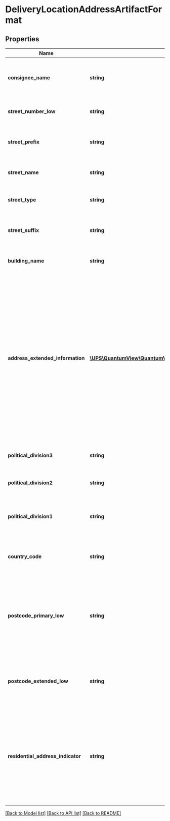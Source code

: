 # DeliveryLocationAddressArtifactFormat

## Properties
Name | Type | Description | Notes
------------ | ------------- | ------------- | -------------
**consignee_name** | **string** | Consignee&#x27;s name at the location where package is delivered. | [optional] 
**street_number_low** | **string** | Street number where package is delivered. | [optional] 
**street_prefix** | **string** | Street prefix where package is delivered, e.g. N, SE. | [optional] 
**street_name** | **string** | Street name where package is delivered. | [optional] 
**street_type** | **string** | Street type where package is delivered. | [optional] 
**street_suffix** | **string** | Street suffix where package is delivered, e.g. N, SE. | [optional] 
**building_name** | **string** | Building name where package is delivered. | [optional] 
**address_extended_information** | [**\UPS\QuantumView\QuantumView\AddressArtifactFormatAddressExtendedInformation[]**](AddressArtifactFormatAddressExtendedInformation.md) | Container tag for additional address information where package is delivered.  **NOTE:** For versions &gt;&#x3D; v3, this element will always be returned as an array. For requests using version &#x3D; v1 and v2, this element will be returned as an array if there is more than one object and a single object if there is only 1. | [optional] 
**political_division3** | **string** | The neighborhood, town, barrio etc. | [optional] 
**political_division2** | **string** | City name where package is delivered. | [optional] 
**political_division1** | **string** | Abbreviated state or province name where package is delivered. | [optional] 
**country_code** | **string** | Abbreviated country or territory name where package is delivered. | [optional] 
**postcode_primary_low** | **string** | Postal Code where package is delivered. Required if the user does not submit the City, Alphanumeric State/Province address combination. | [optional] 
**postcode_extended_low** | **string** | 4 Digit postal code extension where package is delivered. Valid for US only. | [optional] 
**residential_address_indicator** | **string** | Residential address indicator for the location where package is delivered. The presence indicates residential address, the absence indicates a business address. | [optional] 

[[Back to Model list]](../../README.md#documentation-for-models) [[Back to API list]](../../README.md#documentation-for-api-endpoints) [[Back to README]](../../README.md)

